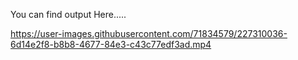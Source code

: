 You can find output Here.....


https://user-images.githubusercontent.com/71834579/227310036-6d14e2f8-b8b8-4677-84e3-c43c77edf3ad.mp4

